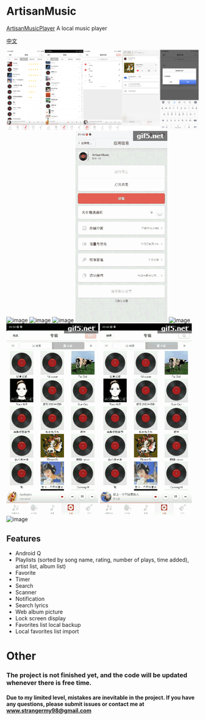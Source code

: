 ﻿# ArtisanMusic

[ArtisanMusicPlayer](https://github.com/1900Star/MusicPlayer-Smartisan) A local music player  

[中文](https://github.com/1900Star/MusicPlayer-Smartisan/blob/load/README-zh.md)

![image](https://github.com/1900Star/ShareFile/blob/master/pic/artistMusic.jpg)
![image](https://upload-images.jianshu.io/upload_images/5028465-31f3ca33021b7d6a.jpg?imageMogr2/auto-orient/strip|imageView2/2/w/1200/format/webp)
![image](https://upload-images.jianshu.io/upload_images/5028465-db35a2cd0e326d26.jpg?imageMogr2/auto-orient/strip|imageView2/2/w/1200/format/webp)
![image](https://github.com/1900Star/SmartisanMusicPlayer/blob/master/screenshot/b.jpg)
![image](https://github.com/1900Star/ShareFile/blob/master/pic/loadmusic.gif)
![image](https://github.com/1900Star/ShareFile/blob/master/pic/all.gif)
![image](https://github.com/1900Star/ShareFile/blob/master/pic/notifycation.gif)
![image](https://github.com/1900Star/ShareFile/blob/master/pic/detailsBack.gif)
![image](https://github.com/1900Star/SmartisanMusicPlayer/blob/master/screenshot/artisanMusic.gif)


## Features

  * Android Q
  * Playlists (sorted by song name, rating, number of plays, time added), artist list, album list)
  * Favorite
  * Timer
  * Search
  * Scanner
  * Notification
  * Search lyrics
  * Web album picture
  * Lock screen display
  * Favorites list local backup
  * Local favorites list import

# Other

### The project is not finished yet, and the code will be updated whenever there is free time.

#### Due to my limited level, mistakes are inevitable in the project. If you have any questions, please submit issues or contact me at www.strangermy98@gmail.com


